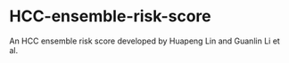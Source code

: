 # HCC-ensemble-risk-score
An HCC ensemble risk score developed by Huapeng Lin and Guanlin Li et al.
